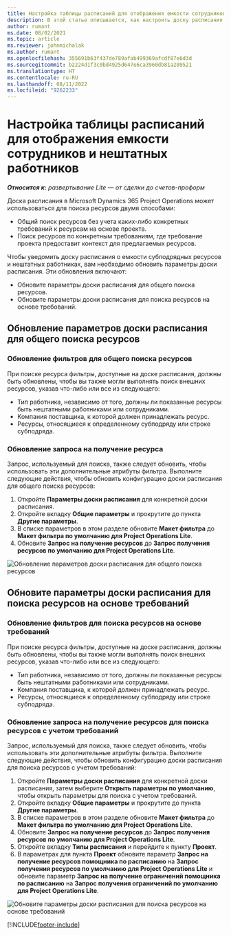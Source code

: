 ```yaml
---
title: Настройка таблицы расписаний для отображения емкости сотрудников и нештатных работников
description: В этой статье описывается, как настроить доску расписания в Microsoft Dynamics 365 Project Operations для демонстрации емкости субподрядных ресурсов при комплектовании кадровых требований ресурсов проекта.
author: rumant
ms.date: 08/02/2021
ms.topic: article
ms.reviewer: johnmichalak
ms.author: rumant
ms.openlocfilehash: 355691b63f437de789afab499369afcdf87e6d3d
ms.sourcegitcommit: b2224d1f3c0bd4925d647e6ca3960db81a209521
ms.translationtype: HT
ms.contentlocale: ru-RU
ms.lasthandoff: 08/11/2022
ms.locfileid: "9262233"
---
```

# <a name="configure-schedule-board-to-show-contract-workers-and-subcontracted-capacity"></a>Настройка таблицы расписаний для отображения емкости сотрудников и нештатных работников 

_**Относится к:** развертывание Lite — от сделки до счетов-проформ_

Доска расписания в Microsoft Dynamics 365 Project Operations может использоваться для поиска ресурсов двумя способами:

- Общий поиск ресурсов без учета каких-либо конкретных требований к ресурсам на основе проекта.
- Поиск ресурсов по конкретным требованиям, где требование проекта предоставит контекст для предлагаемых ресурсов.

Чтобы уведомить доску расписания о емкости субподрядных ресурсов и нештатных работниках, вам необходимо обновить параметры доски расписания. Эти обновления включают: 
- Обновите параметры доски расписания для общего поиска ресурсов.
- Обновите параметры доски расписания для поиска ресурсов на основе требований.

## <a name="update-schedule-board-settings-for-general-resource-search"></a>Обновление параметров доски расписания для общего поиска ресурсов
### <a name="update-filters-for-general-resource-search"></a>Обновление фильтров для общего поиска ресурсов
При поиске ресурса фильтры, доступные на доске расписания, должны быть обновлены, чтобы вы также могли выполнять поиск внешних ресурсов, указав что-либо или все из следующего:
  - Тип работника, независимо от того, должны ли показанные ресурсы быть нештатными работниками или сотрудниками.
  - Компания поставщика, к которой должен принадлежать ресурс.
  - Ресурсы, относящиеся к определенному субподряду или строке субподряда.
    
### <a name="update-retrieve-resource-query"></a>Обновление запроса на получение ресурса
Запрос, используемый для поиска, также следует обновить, чтобы использовать эти дополнительные атрибуты фильтра. Выполните следующие действия, чтобы обновить конфигурацию доски расписания для общего поиска ресурсов:  
1. Откройте **Параметры доски расписания** для конкретной доски расписания.
2. Откройте вкладку **Общие параметры** и прокрутите до пункта **Другие параметры**.
3. В списке параметров в этом разделе обновите **Макет фильтра** до **Макет фильтра по умолчанию для Project Operations Lite**.
4. Обновите **Запрос на получение ресурсов** до **Запрос получения ресурсов по умолчанию для Project Operations Lite**.

![Обновление параметров доски расписания для общего поиска ресурсов](../media/BoardSettings.png)  

## <a name="update-schedule-board-settings-for-requirementbased-resource-search"></a>Обновите параметры доски расписания для поиска ресурсов на основе требований
### <a name="update-filters-for-requirement-specific-resource-search"></a>Обновление фильтров для поиска ресурсов на основе требований 
При поиске ресурса фильтры, доступные на доске расписания, должны быть обновлены, чтобы вы также могли выполнять поиск внешних ресурсов, указав что-либо или все из следующего:
 - Тип работника, независимо от того, должны ли показанные ресурсы быть нештатными работниками или сотрудниками.
 - Компания поставщика, к которой должен принадлежать ресурс.
 - Ресурсы, относящиеся к определенному субподряду или строке субподряда.

### <a name="update-retrieve-resource-query-for-requirement-specific-resource-search"></a>Обновление запроса на получение ресурсов для поиска ресурсов с учетом требований 
Запрос, используемый для поиска, также следует обновить, чтобы использовать эти дополнительные атрибуты фильтра. Выполните следующие действия, чтобы обновить конфигурацию доски расписания для поиска ресурсов с учетом требований:

1. Откройте **Параметры доски расписания** для конкретной доски расписания, затем выберите **Открыть параметры по умолчанию**, чтобы открыть параметры для поиска с учетом требований.
2. Откройте вкладку **Общие параметры** и прокрутите до пункта **Другие параметры**.
3. В списке параметров в этом разделе обновите **Макет фильтра** до **Макет фильтра по умолчанию для Project Operations Lite**.
4. Обновите **Запрос на получение ресурсов** до **Запрос получения ресурсов по умолчанию для Project Operations Lite**.
5. Откройте вкладку **Типы расписания** и перейдите к пункту **Проект**.
6. В параметрах для пункта **Проект** обновите параметр **Запрос на получение ресурсов помощника по расписанию** на **Запрос получения ресурсов по умолчанию для Project Operations Lite** и обновите параметр **Запрос на получение ограничений помощника по расписанию** на **Запрос получения ограничений по умолчанию для Project Operations Lite**.

![Обновите параметры доски расписания для поиска ресурсов на основе требований](../media/SASettings.png)  

[!INCLUDE[footer-include](../../includes/footer-banner.md)]
